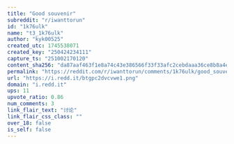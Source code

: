 ```yaml
---
title: "Good souvenir"
subreddit: "r/iwanttorun"
id: "1k76ulk"
name: "t3_1k76ulk"
author: "kyk00525"
created_utc: 1745538071
created_key: "250424234111"
capture_ts: "251002170120"
content_sha256: "da87aaf463f1e8a74c43e386566f33f33afc2cebdaaa36ce8b8a4e3756513145"
permalink: "https://reddit.com/r/iwanttorun/comments/1k76ulk/good_souvenir/"
url: "https://i.redd.it/btgpc2dvcvwe1.png"
domain: "i.redd.it"
ups: 11
upvote_ratio: 0.86
num_comments: 3
link_flair_text: "讨论"
link_flair_css_class: ""
over_18: false
is_self: false
---
```


